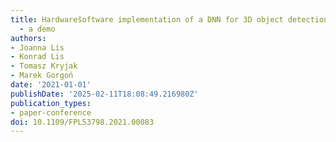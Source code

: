 ```yaml
---
title: Hardwares̄oftware implementation of a DNN for 3D object detection using FINN
  - a demo
authors:
- Joanna Lis
- Konrad Lis
- Tomasz Kryjak
- Marek Gorgoń
date: '2021-01-01'
publishDate: '2025-02-11T18:08:49.216980Z'
publication_types:
- paper-conference
doi: 10.1109/FPL53798.2021.00083
---
```

